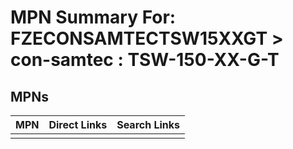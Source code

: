 



# MPN Summary For: FZECONSAMTECTSW15XXGT > con-samtec : TSW-150-XX-G-T

## MPNs
  

|MPN|Direct Links|Search Links|
| :--- | :--- | :--- |
||||
